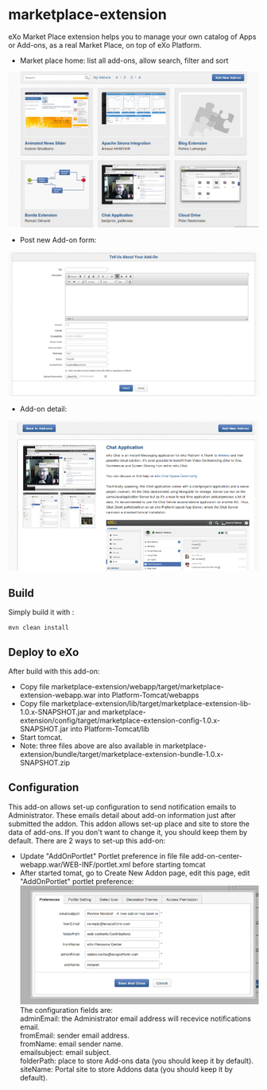 marketplace-extension
=====================

eXo Market Place extension helps you to manage your own catalog of Apps or Add-ons, as a real Market Place, on top of eXo Platform.
* Market place home: list all add-ons, allow search, filter and sort
<img src="resource/ScreenShots/Search_addon.png" alt="Addon home page">

* Post new Add-on form:
<img src="resource/ScreenShots/Add_new_addon.png" alt="Add new addon">

* Add-on detail:
<img src="resource/ScreenShots/Addon_detail.png" alt="Addon detail">

Build
---------------
Simply build it with :

	mvn clean install


Deploy to eXo
---------------
After build with this add-on:
* Copy file marketplace-extension/webapp/target/marketplace-extension-webapp.war into Platform-Tomcat/webapps
* Copy file marketplace-extension/lib/target/marketplace-extension-lib-1.0.x-SNAPSHOT.jar and marketplace-extension/config/target/marketplace-extension-config-1.0.x-SNAPSHOT.jar into Platform-Tomcat/lib
* Start tomcat.
* Note: three files above are also available in marketplace-extension/bundle/target/marketplace-extension-bundle-1.0.x-SNAPSHOT.zip

Configuration
---------------
This add-on allows set-up configuration to send notification emails to Administrator. These emails detail about add-on information just after submitted the addon.
This addon allows set-up place and site to store the data of add-ons. If you don't want to change it, you should keep them by default.
There are 2 ways to set-up this add-on:
* Update "AddOnPortlet" Portlet preference in file file add-on-center-webapp.war/WEB-INF/portlet.xml before starting tomcat
* After started tomat, go to Create New Addon page, edit this page, edit "AddOnPortlet" portlet preference:<br>
  <img src="resource/ScreenShots/AddOnPortletPreference.png" alt="portletPreference">
  <br>
The configuration fields are:<br>
adminEmail: the Administrator email address will recevice notifications email.<br>
fromEmail: sender email address.<br>
fromName: email sender name.<br>
emailsubject: email subject.<br>
folderPath: place to store Add-ons data (you should keep it by default).<br>
siteName: Portal site to store Addons data (you should keep it by default).
